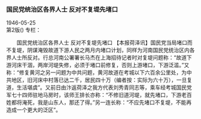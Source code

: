 ### 国民党统治区各界人士  反对不复堤先堵口  

1946-05-25  
第2版()
专栏：

　　国民党统治区各界人士
    反对不复堤先堵口
    【本报荷泽讯】国民党当局堵口而不复堤，阴谋淹毁故道下游人民之两月内堵口计划，同样为河南国民党统治区内各界人士所反对。行总河南公署署长马杰在上海招待记者时对复堤问题称：“故道下游河床干涸，两岸河堤失修，必须于堵口前修复，否则上游堵口，下游泛滥。”又称：“修复黄河之另一问题为中共问题，黄河故道在考城以下六百余公里处，为中共地区，旧河床中村落已达二千，居民四十万（编者按：实际为六十万），一旦复道，生活堪虞”。又前日由汴返荷泽之我方代表刘秀青同志等，乘车经考城国民党军七十四师驻地马房时，该师王排长亦称：“不修旧道河堤，就先堵口，下游老百姓都将淹死，我是山东人，那还了得。”另一连长称：“不应先堵口不复堤，不能再造成一个更大的泛区”。  
